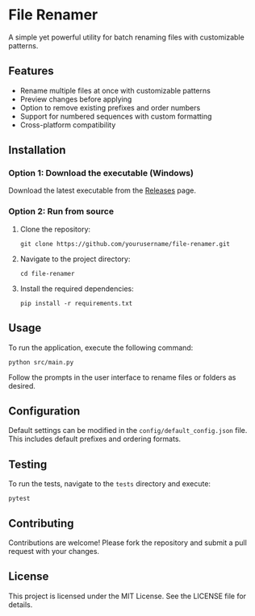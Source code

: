 # File Renamer

A simple yet powerful utility for batch renaming files with customizable patterns.

## Features

- Rename multiple files at once with customizable patterns
- Preview changes before applying
- Option to remove existing prefixes and order numbers
- Support for numbered sequences with custom formatting
- Cross-platform compatibility

## Installation

### Option 1: Download the executable (Windows)
Download the latest executable from the [Releases](https://github.com/yourusername/file-renamer/releases) page.

### Option 2: Run from source
1. Clone the repository:
   ```
   git clone https://github.com/yourusername/file-renamer.git
   ```
2. Navigate to the project directory:
   ```
   cd file-renamer
   ```
3. Install the required dependencies:
   ```
   pip install -r requirements.txt
   ```

## Usage
To run the application, execute the following command:
```
python src/main.py
```
Follow the prompts in the user interface to rename files or folders as desired.

## Configuration
Default settings can be modified in the `config/default_config.json` file. This includes default prefixes and ordering formats.

## Testing
To run the tests, navigate to the `tests` directory and execute:
```
pytest
```

## Contributing
Contributions are welcome! Please fork the repository and submit a pull request with your changes.

## License
This project is licensed under the MIT License. See the LICENSE file for details.